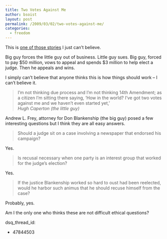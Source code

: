 ```yaml
---
title: Two Votes Against Me
author: bsoist
layout: post
permalink: /2009/03/02/two-votes-against-me/
categories:
  - freedom
---
```

This is [one of those stories][1] I just can&#8217;t believe.

Big guy forces the little guy out of business. Little guy sues. Big guy, forced to pay $50 million, vows to appeal and spends $3 million to help elect a judge. Then he appeals and wins.

I simply can&#8217;t believe that anyone thinks this is how things should work &#8211; I can&#8217;t believe it.

> I&#8217;m not thinking due process and I&#8217;m not thinking 14th Amendment; as a citizen I&#8217;m sitting there saying, &#8216;How in the world? I&#8217;ve got two votes against me and we haven&#8217;t even started yet,&#8217;  
> <cite>Hugh Caperton (the little guy)</cite>

Andrew L. Frey, attorney for Don Blankenship (the big guy) posed a few interesting questions but I think they are all easy answers.

> Should a judge sit on a case involving a newspaper that endorsed his campaign?

Yes.

> Is recusal necessary when one party is an interest group that worked for the judge&#8217;s election?

Yes.

> If the justice Blankenship worked so hard to oust had been reelected, would he harbor such animus that he should recuse himself from the case?

Probably, yes.

Am I the only one who thinks these are not difficult ethical questions?

 [1]: http://www.washingtonpost.com/wp-dyn/content/article/2009/03/01/AR2009030102265.html?hpid=topnews
dsq_thread_id:
  - 47844503